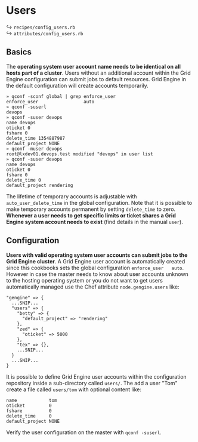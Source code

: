 
# Users

↪ `recipes/config_users.rb`  
↪ `attributes/config_users.rb`

## Basics

The **operating system user account name needs to be identical on all hosts part of a cluster**. Users without an additional account within the Grid Engine configuration can submit jobs to default resources. Grid Engine in the default configuration will create accounts temporarily.

    » qconf -sconf global | grep enforce_user 
    enforce_user                 auto
    » qconf -suserl
    devops
    » qconf -suser devops
    name devops
    oticket 0
    fshare 0
    delete_time 1354887987
    default_project NONE
    » qconf -muser devops
    root@lxdev01.devops.test modified "devops" in user list
    » qconf -suser devops
    name devops
    oticket 0
    fshare 0
    delete_time 0
    default_project rendering

The lifetime of temporary accounts is adjustable with `auto_user_delete_time` in the global configuration. Note that it is possible to make temporary accounts permanent by setting `delete_time` to zero.  **Whenever a user needs to get specific limits or ticket shares a Grid Engine system account needs to exist** (find details in the manual `user`).


## Configuration

**Users with valid operating system user accounts can submit jobs to the Grid Engine cluster**. A Grid Engine user account is automatically created since this cookbooks sets the global configuration `enforce_user   auto`. However in case the master needs to know about user accounts unknown to the hosting operating system or you do not want to get users automatically managed use the Chef attribute `node.gengine.users` like:

    "gengine" => {
      ...SNIP...
      "users" => {
        "betty" => {
          "default_project" => "rendering"
        },
        "zed" => {
          "oticket" => 5000
        },
        "tex" => {},
        ...SNIP...
      }
      ...SNIP...
    } 

It is possible to define Grid Engine user accounts within the configuration repository inside a sub-directory called `users/`. The add a user "Tom" create a file called `users/tom` with optional content like:

    name            tom
    oticket         0
    fshare          0
    delete_time     0
    default_project NONE

Verify the user configuration on the master with `qconf -suserl`.

